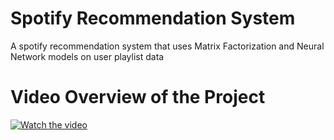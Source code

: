 # Spotify Recommendation System
A spotify recommendation system that uses Matrix Factorization and Neural Network models on user playlist data

# Video Overview of the Project
[![Watch the video](https://img.youtube.com/vi/bbu1M3tITMI/maxresdefault.jpg)](https://www.youtube.com/watch?v=bbu1M3tITMI)
